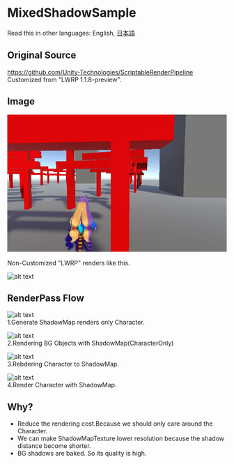 # MixedShadowSample

Read this in other languages: English, [日本語](README.ja.md)<br />


## Original Source
  https://github.com/Unity-Technologies/ScriptableRenderPipeline
  Customized from "LWRP 1.1.8-preview".

## Image

![alt text](docs/img/MixShadow.png)


Non-Customized "LWRP" renders like this.

![alt text](docs/NG_Pattern1.png)




## RenderPass Flow

![alt text](docs/1st_step.png)<br/>
1.Generate ShadowMap renders only Character.

![alt text](docs/2nd_step.png)<br/>
2.Rendering BG Objects with ShadowMap(CharacterOnly)

![alt text](docs/3rd_step.png)<br/>
3.Rebdering Character to ShadowMap.

![alt text](docs/4th_step.png)<br/>
4.Render Character with ShadowMap.


## Why?
 - Reduce the rendering cost.Because we should only care around the Character.<br/>
 - We can make ShadowMapTexture lower resolution because the shadow distance become shorter.<br/>
 - BG shadows are baked. So its quality is high.

